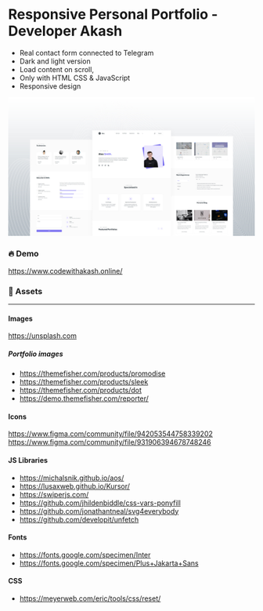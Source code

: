# Responsive Personal Portfolio - Developer Akash
 - Real contact form connected to Telegram
 - Dark and light version
 - Load content on scroll,
 - Only with HTML CSS & JavaScript
 - Responsive design


![](screenshot.jpg)

### 🔥 Demo
https://www.codewithakash.online/

### 📁 Assets
<hr>

#### Images
https://unsplash.com

##### Portfolio images
- https://themefisher.com/products/promodise
- https://themefisher.com/products/sleek
- https://themefisher.com/products/dot
- https://demo.themefisher.com/reporter/

#### Icons
https://www.figma.com/community/file/942053544758339202
https://www.figma.com/community/file/931906394678748246

#### JS Libraries
- https://michalsnik.github.io/aos/
- https://lusaxweb.github.io/Kursor/
- https://swiperjs.com/
- https://github.com/jhildenbiddle/css-vars-ponyfill
- https://github.com/jonathantneal/svg4everybody
- https://github.com/developit/unfetch
#### Fonts
- https://fonts.google.com/specimen/Inter
- https://fonts.google.com/specimen/Plus+Jakarta+Sans
#### CSS
- https://meyerweb.com/eric/tools/css/reset/
